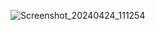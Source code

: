 
![Screenshot_20240424_111254](https://github.com/edaerer/iuc/assets/115209305/a72ee5d7-6603-4adc-9357-de1df0cceb16)
